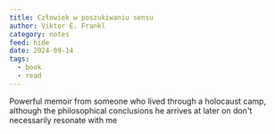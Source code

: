 ```yaml
---
title: Człowiek w poszukiwaniu sensu
author: Viktor E. Frankl
category: notes
feed: hide
date: 2024-09-14
tags:
  - book
  - read
---
```

Powerful memoir from someone who lived through a holocaust camp, although the philosophical conclusions he arrives at later on don't necessarily resonate with me